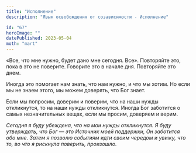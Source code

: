 ```yaml
---
title: "Исполнение"
description: "Язык освобождения от созависимости - Исполнение"

id: "67"
heroImage: ""
datePublished: 2023-05-04
moth: "mart"
---
```


«Все, что мне нужно, будет дано мне сегодня. Все». Повторяйте это, пока в это
не поверите. Говорите это в начале дня. Повторяйте это днем.

Иногда это помогает нам знать, что нам нужно, и что мы хотим. Но если мы не
знаем этого, мы можем доверять, что Бог знает.

Если мы попросим, доверим и поверим, что на наши нужды откликнутся, то на наши
нужды откликнутся. Иногда Бог заботится о самых незначительных вещах, если мы
просим, доверяем и верим.

_Сегодня_ _я_ _буду_ _убеждена,_ _что_ _на_ _мои_ _нужды_ _откликнутся._ _Я_
_буду_ _утверждать,_ _что_ _Бог_ _—_ _это_ _Источник_ _моей_ _поддержки,_ _Он_
_заботится_ _обо_ _мне._ _Затем_ _я_ _позволю_ _событиям_ _идти_ _своим_
_чередом_ _и_ _увижу,_ _что_ _то,_ _во_ _что_ _я_ _рискнула_ _поверить,_
_произошло._
